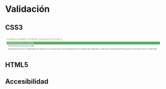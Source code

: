 Validación
==========

CSS3
---

![Validación del css](imagenes/validacion-css.png)

HTML5
-----

Accesibilidad
-------------
